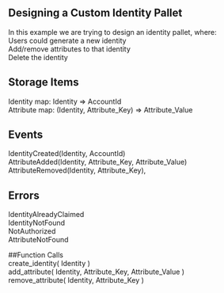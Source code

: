 ## Designing a Custom Identity Pallet

In this example we are trying to design an identity pallet, where: <br />
Users could generate a new identity <br />
Add/remove attributes to that identity <br />
Delete the identity <br />

## Storage Items <br />
Identity map: Identity => AccountId <br />
Attribute map: (Identity, Attribute_Key) => Attribute_Value <br />

## Events <br />
IdentityCreated(Identity, AccountId) <br />
AttributeAdded(Identity, Attribute_Key, Attribute_Value) <br />
AttributeRemoved(Identity, Attribute_Key), <br />

## Errors <br />
IdentityAlreadyClaimed <br />
IdentityNotFound <br />
NotAuthorized <br />
AttributeNotFound <br />

##Function Calls <br />
create_identity( Identity ) <br />
add_attribute( Identity, Attribute_Key, Attribute_Value ) <br />
remove_attribute( Identity, Attribute_Key ) <br />


